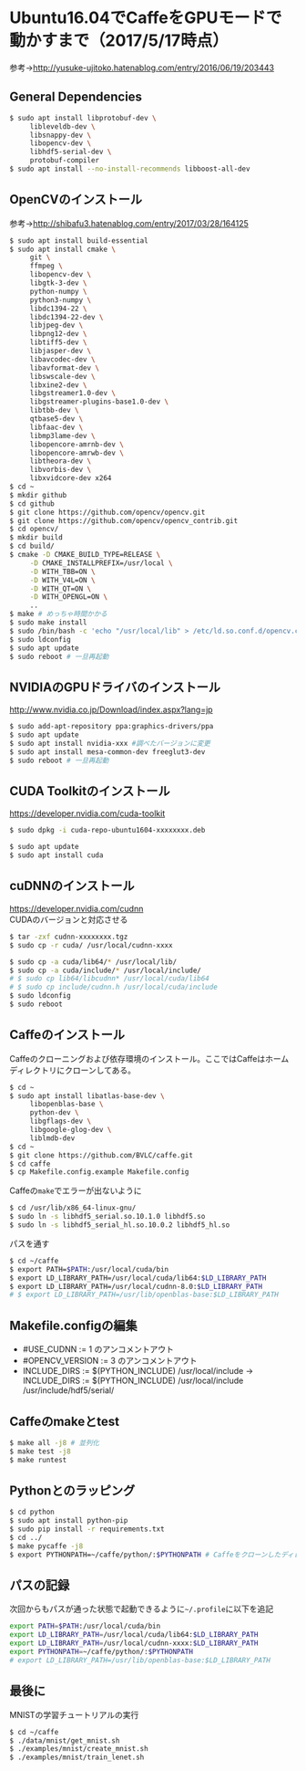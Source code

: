 # Ubuntu16.04でCaffeをGPUモードで動かすまで（2017/5/17時点）
参考→http://yusuke-ujitoko.hatenablog.com/entry/2016/06/19/203443

## General Dependencies
```bash
$ sudo apt install libprotobuf-dev \
     libleveldb-dev \
     libsnappy-dev \
     libopencv-dev \
     libhdf5-serial-dev \
     protobuf-compiler
$ sudo apt install --no-install-recommends libboost-all-dev
```

## OpenCVのインストール
参考→http://shibafu3.hatenablog.com/entry/2017/03/28/164125
```bash
$ sudo apt install build-essential
$ sudo apt install cmake \
     git \
     ffmpeg \
     libopencv-dev \
     libgtk-3-dev \
     python-numpy \
     python3-numpy \
     libdc1394-22 \
     libdc1394-22-dev \
     libjpeg-dev \
     libpng12-dev \
     libtiff5-dev \
     libjasper-dev \
     libavcodec-dev \
     libavformat-dev \
     libswscale-dev \
     libxine2-dev \
     libgstreamer1.0-dev \
     libgstreamer-plugins-base1.0-dev \
     libtbb-dev \
     qtbase5-dev \
     libfaac-dev \
     libmp3lame-dev \
     libopencore-amrnb-dev \
     libopencore-amrwb-dev \
     libtheora-dev \
     libvorbis-dev \
     libxvidcore-dev x264
$ cd ~
$ mkdir github
$ cd github
$ git clone https://github.com/opencv/opencv.git
$ git clone https://github.com/opencv/opencv_contrib.git
$ cd opencv/
$ mkdir build
$ cd build/
$ cmake -D CMAKE_BUILD_TYPE=RELEASE \
     -D CMAKE_INSTALLPREFIX=/usr/local \
     -D WITH_TBB=ON \
     -D WITH_V4L=ON \
     -D WITH_QT=ON \
     -D WITH_OPENGL=ON \
     ..
$ make # めっちゃ時間かかる
$ sudo make install
$ sudo /bin/bash -c 'echo "/usr/local/lib" > /etc/ld.so.conf.d/opencv.conf'
$ sudo ldconfig
$ sudo apt update
$ sudo reboot # 一旦再起動
```

## NVIDIAのGPUドライバのインストール
http://www.nvidia.co.jp/Download/index.aspx?lang=jp
```bash
$ sudo add-apt-repository ppa:graphics-drivers/ppa
$ sudo apt update
$ sudo apt install nvidia-xxx #調べたバージョンに変更
$ sudo apt install mesa-common-dev freeglut3-dev
$ sudo reboot # 一旦再起動
```

## CUDA Toolkitのインストール
https://developer.nvidia.com/cuda-toolkit
```bash
$ sudo dpkg -i cuda-repo-ubuntu1604-xxxxxxxx.deb
```
```bash
$ sudo apt update
$ sudo apt install cuda
```

## cuDNNのインストール
https://developer.nvidia.com/cudnn
<br>CUDAのバージョンと対応させる
```bash
$ tar -zxf cudnn-xxxxxxxx.tgz
$ sudo cp -r cuda/ /usr/local/cudnn-xxxx
```
```bash
$ sudo cp -a cuda/lib64/* /usr/local/lib/
$ sudo cp -a cuda/include/* /usr/local/include/
# $ sudo cp lib64/libcudnn* /usr/local/cuda/lib64
# $ sudo cp include/cudnn.h /usr/local/cuda/include
$ sudo ldconfig
$ sudo reboot
```

## Caffeのインストール
Caffeのクローニングおよび依存環境のインストール。ここではCaffeはホームディレクトリにクローンしてある。
```bash
$ cd ~
$ sudo apt install libatlas-base-dev \
     libopenblas-base \
     python-dev \
     libgflags-dev \
     libgoogle-glog-dev \
     liblmdb-dev
$ cd ~
$ git clone https://github.com/BVLC/caffe.git
$ cd caffe
$ cp Makefile.config.example Makefile.config
```
Caffeの`make`でエラーが出ないように
```bash
$ cd /usr/lib/x86_64-linux-gnu/
$ sudo ln -s libhdf5_serial.so.10.1.0 libhdf5.so
$ sudo ln -s libhdf5_serial_hl.so.10.0.2 libhdf5_hl.so
```
パスを通す
```bash
$ cd ~/caffe
$ export PATH=$PATH:/usr/local/cuda/bin
$ export LD_LIBRARY_PATH=/usr/local/cuda/lib64:$LD_LIBRARY_PATH
$ export LD_LIBRARY_PATH=/usr/local/cudnn-8.0:$LD_LIBRARY_PATH
# $ export LD_LIBRARY_PATH=/usr/lib/openblas-base:$LD_LIBRARY_PATH
```
## Makefile.configの編集
- #USE_CUDNN := 1 のアンコメントアウト
- #OPENCV_VERSION := 3 のアンコメントアウト
- INCLUDE_DIRS := $(PYTHON_INCLUDE) /usr/local/include
  -> INCLUDE_DIRS := $(PYTHON_INCLUDE) /usr/local/include /usr/include/hdf5/serial/

## Caffeのmakeとtest
```bash
$ make all -j8 # 並列化
$ make test -j8
$ make runtest
```

## Pythonとのラッピング
```bash
$ cd python
$ sudo apt install python-pip
$ sudo pip install -r requirements.txt
$ cd ../
$ make pycaffe -j8
$ export PYTHONPATH=~/caffe/python/:$PYTHONPATH # Caffeをクローンしたディレクトリに併せて変更
```

## パスの記録
次回からもパスが通った状態で起動できるように`~/.profile`に以下を追記
```bash
export PATH=$PATH:/usr/local/cuda/bin
export LD_LIBRARY_PATH=/usr/local/cuda/lib64:$LD_LIBRARY_PATH
export LD_LIBRARY_PATH=/usr/local/cudnn-xxxx:$LD_LIBRARY_PATH
export PYTHONPATH=~/caffe/python/:$PYTHONPATH
# export LD_LIBRARY_PATH=/usr/lib/openblas-base:$LD_LIBRARY_PATH
```
## 最後に
MNISTの学習チュートリアルの実行
```bash
$ cd ~/caffe
$ ./data/mnist/get_mnist.sh
$ ./examples/mnist/create_mnist.sh
$ ./examples/mnist/train_lenet.sh
```
